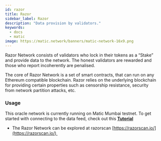 ```yaml
---
id: razor
title: Razor
sidebar_label: Razor
description: "Data provision by validators."
keywords:
  - docs
  - matic
image: https://matic.network/banners/matic-network-16x9.png 
---
```

Razor Network consists of validators who lock in their tokens as a “Stake” and provide data to the network. The honest validators are rewarded and those who report incoherently are penalised.

The core of Razor Network is a set of smart contracts, that can run on any Ethereum compatible blockchain. Razor relies on the underlying blockchain for providing certain properties such as censorship resistance, security from network partition attacks, etc.

### Usage

This oracle network is currently running on Matic Mumbai testnet. To get started with connecting to the data feed, check out this **[Tutorial](https://docs.razor.network/)**

- The Razor Network can be explored at razorscan [https://razorscan.io/](https://razorscan.io/) 

